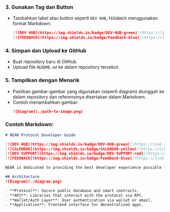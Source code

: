 
### 3. **Gunakan Tag dan Button**
- Tambahkan label atau button seperti `DEV HUB`, `FEEDBACK` menggunakan format Markdown:
  ```markdown
  [![DEV HUB](https://img.shields.io/badge/DEV-HUB-green)](https://link.to.devhub)
  [![FEEDBACK](https://img.shields.io/badge/Feedback-blue)](https://link.to.feedback)
  ```

### 4. **Simpan dan Upload ke GitHub**
- Buat repository baru di GitHub.
- Upload file `README.md` ke dalam repository tersebut.

### 5. **Tampilkan dengan Menarik**
- Pastikan gambar-gambar yang digunakan (seperti diagram) diunggah ke dalam repository dan referensinya disertakan dalam Markdown.
- Contoh menambahkan gambar:
  ```markdown
  ![Diagram](./path-to-image.png)
  ```

### Contoh Markdown:
```markdown
# NEAR Protocol Developer Guide

[![DEV HUB](https://img.shields.io/badge/DEV-HUB-green)](https://link.to.devhub)
[![CALENDAR](https://img.shields.io/badge/CALENDAR-yellow)](https://link.to.calendar)
[![DEV SUPPORT](https://img.shields.io/badge/DEV-SUPPORT-red)](https://link.to.support)
[![FEEDBACK](https://img.shields.io/badge/Feedback-blue)](https://link.to.feedback)

NEAR is dedicated to providing the best developer experience possible for building an open web. This mission is next to impossible to achieve without feedback and contributions from people like you. 🙌

## Architecture
![Diagram](./diagram.png)

- **Protocol**: Secure public database and smart contracts.
- **API**: Libraries that interact with the protocol via RPC.
- **Wallet/Auth Layer**: User authentication via wallet or email.
- **Application**: Frontend interface for decentralized apps.
